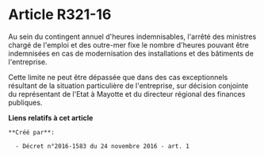 # Article R321-16

Au sein du contingent annuel d'heures indemnisables, l'arrêté des ministres chargé de l'emploi et des outre-mer fixe le
nombre d'heures pouvant être indemnisées en cas de modernisation des installations et des bâtiments de l'entreprise.

Cette limite ne peut être dépassée que dans des cas exceptionnels résultant de la situation particulière de l'entreprise, sur
décision conjointe du représentant de l'Etat à Mayotte et du directeur régional des finances publiques.

**Liens relatifs à cet article**

	**Créé par**:

	  - Décret n°2016-1583 du 24 novembre 2016 - art. 1
